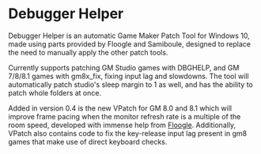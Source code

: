 # Debugger Helper

Debugger Helper is an automatic Game Maker Patch Tool for Windows 10, made using parts provided by Floogle and Samiboule, designed to replace the need to manually apply the other patch tools.

Currently supports patching GM Studio games with DBGHELP, and GM 7/8/8.1 games with gm8x_fix, fixing input lag and slowdowns. The tool will automatically patch studio's sleep margin to 1 as well, and has the ability to patch whole folders at once.

Added in version 0.4 is the new VPatch for GM 8.0 and 8.1 which will improve frame pacing when the monitor refresh rate is a multiple of the room speed, developed with immense help from [Floogle](https://github.com/skyfloogle). Additionally, VPatch also contains code to fix the key-release input lag present in gm8 games that make use of direct keyboard checks.